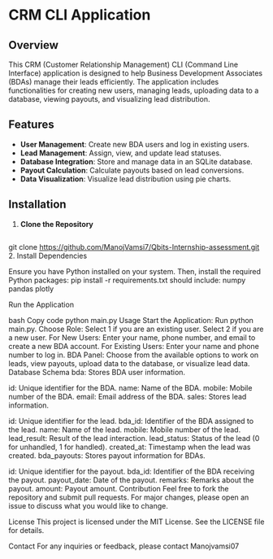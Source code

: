 # CRM CLI Application

## Overview

This CRM (Customer Relationship Management) CLI (Command Line Interface) application is designed to help Business Development Associates (BDAs) manage their leads efficiently. The application includes functionalities for creating new users, managing leads, uploading data to a database, viewing payouts, and visualizing lead distribution.

## Features

- **User Management**: Create new BDA users and log in existing users.
- **Lead Management**: Assign, view, and update lead statuses.
- **Database Integration**: Store and manage data in an SQLite database.
- **Payout Calculation**: Calculate payouts based on lead conversions.
- **Data Visualization**: Visualize lead distribution using pie charts.

## Installation

1. **Clone the Repository**

   ```bash
git clone https://github.com/ManojVamsi7/Qbits-Internship-assessment.git
2. Install Dependencies

Ensure you have Python installed on your system. Then, install the required Python packages:
pip install -r requirements.txt
should include:
numpy
pandas
plotly

Run the Application

bash
Copy code
python main.py
Usage
Start the Application: Run python main.py.
Choose Role:
Select 1 if you are an existing user.
Select 2 if you are a new user.
For New Users:
Enter your name, phone number, and email to create a new BDA account.
For Existing Users:
Enter your name and phone number to log in.
BDA Panel:
Choose from the available options to work on leads, view payouts, upload data to the database, or visualize lead data.
Database Schema
bda: Stores BDA user information.

id: Unique identifier for the BDA.
name: Name of the BDA.
mobile: Mobile number of the BDA.
email: Email address of the BDA.
sales: Stores lead information.

id: Unique identifier for the lead.
bda_id: Identifier of the BDA assigned to the lead.
name: Name of the lead.
mobile: Mobile number of the lead.
lead_result: Result of the lead interaction.
lead_status: Status of the lead (0 for unhandled, 1 for handled).
created_at: Timestamp when the lead was created.
bda_payouts: Stores payout information for BDAs.

id: Unique identifier for the payout.
bda_id: Identifier of the BDA receiving the payout.
payout_date: Date of the payout.
remarks: Remarks about the payout.
amount: Payout amount.
Contribution
Feel free to fork the repository and submit pull requests. For major changes, please open an issue to discuss what you would like to change.

License
This project is licensed under the MIT License. See the LICENSE file for details.

Contact
For any inquiries or feedback, please contact Manojvamsi07
